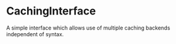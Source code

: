 # CachingInterface
A simple interface which allows use of multiple caching backends independent of syntax.

